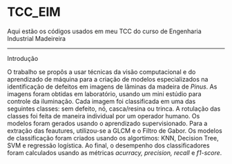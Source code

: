 # TCC_EIM
Aqui estão os códigos usados em meu TCC do curso de Engenharia Industrial Madeireira

---

Introdução

O trabalho se propôs a usar técnicas da visão computacional e do aprendizado de máquina para a criação de modelos especializados na identificação de defeitos em imagens de lâminas da madeira de *Pinus*.
As imagens foram obtidas em laboratório, usando um mini estúdio para controle da iluminação. Cada imagem foi classificada em uma das seguintes classes: sem defeito, nó, casca/resina ou trinca. A rotulação das classes foi feita de maneira individual por um operador humano. Os modelos foram gerados usando o aprendizado supervisionado.
Para a extração das feautures, utilizou-se a GLCM e o Filtro de Gabor. Os modelos de classificação foram criados usando os algortimos: KNN, Decision Tree, SVM e regressão logística.
Ao final, o desempenho dos classificadores foram calculados usando as métricas *acurracy, precision, recall* e *f1-score*.
